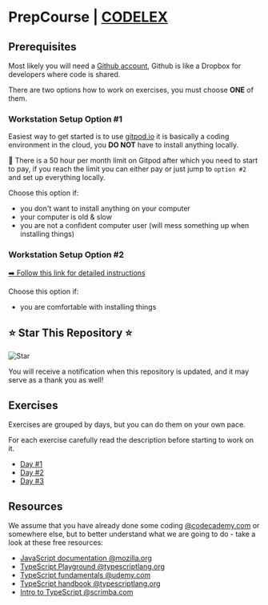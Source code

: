 # PrepCourse | [CODELEX](https://codelex.io)

## Prerequisites

Most likely you will need a [Github account](https://github.com/join), Github is like a Dropbox for developers where code is shared.

There are two options how to work on exercises, you must choose **ONE** of them.

### Workstation Setup Option #1

Easiest way to get started is to use [gitpod.io](https://gitpod.io) it is basically a coding environment in the cloud, you **DO NOT** have to install anything locally.

🚨 There is a 50 hour per month limit on Gitpod after which you need to start to pay, if you reach the limit you can either pay or just jump to `option #2` and set up everything locally.

Choose this option if:

- you don't want to install anything on your computer
- your computer is old & slow
- you are not a confident computer user (will mess something up when installing things)

### Workstation Setup Option #2

[➡️ Follow this link for detailed instructions](./work-station-setup.md)

Choose this option if:

- you are comfortable with installing things

## ⭐ Star This Repository ⭐

![Star](./assets/star.gif)

You will receive a notification when this repository is updated, and it may serve as a thank you as well!

## Exercises

Exercises are grouped by days, but you can do them on your own pace.

For each exercise carefully read the description before starting to work on it.

- [Day #1](https://github.com/codelex-io/prep-course-day-one)
- [Day #2](https://github.com/codelex-io/prep-course-day-two)
- [Day #3](https://github.com/codelex-io/prep-course-day-three)

## Resources

We assume that you have already done some coding [@codecademy.com](https://www.codecademy.com) or somewhere else, but to better understand what we are going to do - take a look at these free resources:

- [JavaScript documentation @mozilla.org](https://developer.mozilla.org/en-US/docs/Web/JavaScript/Index)
- [TypeScript Playground @typescriptlang.org](http://www.typescriptlang.org/play/)
- [TypeScript fundamentals @udemy.com](https://www.udemy.com/course/typescript-fundamentals)
- [TypeScript handbook @typescriptlang.org](https://www.typescriptlang.org/docs/handbook/basic-types.html)
- [Intro to TypeScript @scrimba.com](https://scrimba.com/g/gintrototypescript)
